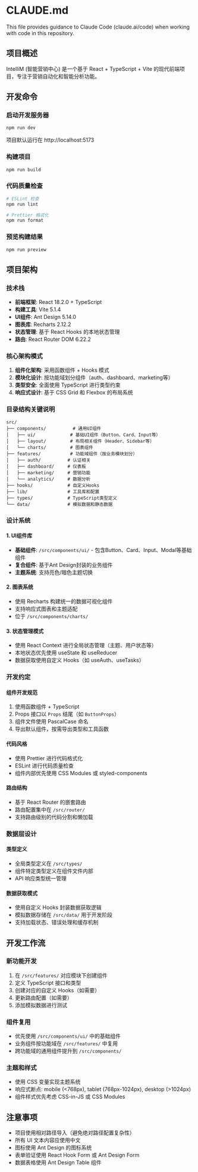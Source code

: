 # CLAUDE.md

This file provides guidance to Claude Code (claude.ai/code) when working with code in this repository.

## 项目概述

IntelliM (智能营销中心) 是一个基于 React + TypeScript + Vite 的现代前端项目，专注于营销自动化和智能分析功能。

## 开发命令

### 启动开发服务器
```bash
npm run dev
```
项目默认运行在 http://localhost:5173

### 构建项目
```bash
npm run build
```

### 代码质量检查
```bash
# ESLint 检查
npm run lint

# Prettier 格式化
npm run format
```

### 预览构建结果
```bash
npm run preview
```

## 项目架构

### 技术栈
- **前端框架**: React 18.2.0 + TypeScript
- **构建工具**: Vite 5.1.4
- **UI组件**: Ant Design 5.14.0
- **图表库**: Recharts 2.12.2
- **状态管理**: 基于 React Hooks 的本地状态管理
- **路由**: React Router DOM 6.22.2

### 核心架构模式
1. **组件化架构**: 采用函数组件 + Hooks 模式
2. **模块化设计**: 按功能域划分组件（auth、dashboard、marketing等）
3. **类型安全**: 全面使用 TypeScript 进行类型约束
4. **响应式设计**: 基于 CSS Grid 和 Flexbox 的布局系统

### 目录结构关键说明

```
src/
├── components/          # 通用UI组件
│   ├── ui/             # 基础UI组件（Button、Card、Input等）
│   ├── layout/         # 布局相关组件（Header、Sidebar等）
│   └── charts/         # 图表组件
├── features/           # 功能域组件（按业务模块划分）
│   ├── auth/          # 认证相关
│   ├── dashboard/     # 仪表板
│   ├── marketing/     # 营销功能
│   └── analytics/     # 数据分析
├── hooks/             # 自定义Hooks
├── lib/               # 工具库和配置
├── types/             # TypeScript类型定义
└── data/              # 模拟数据和静态数据
```

### 设计系统

#### 1. UI组件库
- **基础组件**: `/src/components/ui/` - 包含Button、Card、Input、Modal等基础组件
- **复合组件**: 基于Ant Design封装的业务组件
- **主题系统**: 支持亮色/暗色主题切换

#### 2. 图表系统
- 使用 Recharts 构建统一的数据可视化组件
- 支持响应式图表和主题适配
- 位于 `/src/components/charts/`

#### 3. 状态管理模式
- 使用 React Context 进行全局状态管理（主题、用户状态等）
- 本地状态优先使用 useState 和 useReducer
- 数据获取使用自定义 Hooks（如 useAuth、useTasks）

### 开发约定

#### 组件开发规范
1. 使用函数组件 + TypeScript
2. Props 接口以 `Props` 结尾（如 `ButtonProps`）
3. 组件文件使用 PascalCase 命名
4. 导出默认组件，按需导出类型和工具函数

#### 代码风格
- 使用 Prettier 进行代码格式化
- ESLint 进行代码质量检查
- 组件内部优先使用 CSS Modules 或 styled-components

#### 路由结构
- 基于 React Router 的嵌套路由
- 路由配置集中在 `/src/router/`
- 支持路由级别的代码分割和懒加载

### 数据层设计

#### 类型定义
- 全局类型定义在 `/src/types/`
- 组件特定类型定义在组件文件内部
- API 响应类型统一管理

#### 数据获取模式
- 使用自定义 Hooks 封装数据获取逻辑
- 模拟数据存储在 `/src/data/` 用于开发阶段
- 支持加载状态、错误处理和缓存机制

## 开发工作流

### 新功能开发
1. 在 `/src/features/` 对应模块下创建组件
2. 定义 TypeScript 接口和类型
3. 创建对应的自定义 Hooks（如需要）
4. 更新路由配置（如需要）
5. 添加模拟数据进行测试

### 组件复用
- 优先使用 `/src/components/ui/` 中的基础组件
- 业务组件按功能域在 `/src/features/` 中复用
- 跨功能域的通用组件提升到 `/src/components/`

### 主题和样式
- 使用 CSS 变量实现主题系统
- 响应式断点: mobile (<768px), tablet (768px-1024px), desktop (>1024px)
- 组件样式优先考虑 CSS-in-JS 或 CSS Modules

## 注意事项

- 项目使用相对路径导入（避免绝对路径配置复杂性）
- 所有 UI 文本内容应使用中文
- 图标使用 Ant Design 的图标系统
- 表单验证使用 React Hook Form 或 Ant Design Form
- 数据表格使用 Ant Design Table 组件